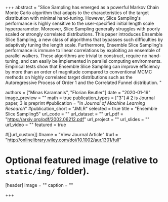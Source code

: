 +++
abstract = "Slice Sampling has emerged as a powerful Markov Chain Monte Carlo algorithm that adapts to the characteristics of the target distribution with minimal hand-tuning. However, Slice Sampling's performance is highly sensitive to the user-specified initial length scale hyperparameter. Moreover, Slice Sampling generally struggles with poorly scaled or strongly correlated distributions. This paper introduces Ensemble Slice Sampling, a new class of algorithms that bypasses such difficulties by adaptively tuning the length scale. Furthermore, Ensemble Slice Sampling's performance is immune to linear correlations by exploiting an ensemble of parallel walkers. These algorithms are trivial to construct, require no hand-tuning, and can easily be implemented in parallel computing environments. Empirical tests show that Ensemble Slice Sampling can improve efficiency by more than an order of magnitude compared to conventional MCMC methods on highly correlated target distributions such as the Autoregressive Process of Order 1 and the Correlated Funnel distribution. "

authors = ["Minas Karamanis", "Florian Beutler"]
date = "2020-01-19"
image_preview = ""
math = true
publication_types = ["3"] # 2 is Journal paper, 3 is preprint
#publication = "In *Journal of Machine Learning Research*"
#publication_short = "JMLR"
selected = true
title = "Ensemble Slice Sampling5"
url_code = ""
url_dataset = ""
url_pdf = "https://arxiv.org/pdf/2002.06212.pdf"
url_project = ""
url_slides = ""
url_video = ""
featured = true

#[[url_custom]]
#name = "View Journal Article"
#url = "http://onlinelibrary.wiley.com/doi/10.1002/aur.1301/full"

# Optional featured image (relative to `static/img/` folder).
[header]
image = ""
caption = ""

+++